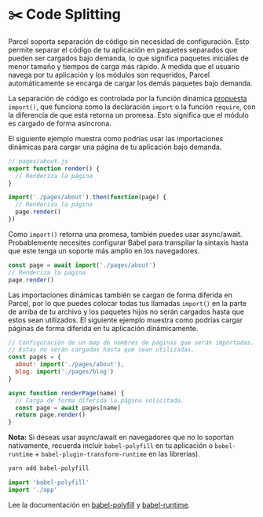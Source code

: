 # ✂️ Code Splitting

Parcel soporta separación de código sin necesidad de configuración. Esto permite separar el código de tu aplicación en paquetes separados que pueden ser cargados bajo demanda, lo que significa paquetes iniciales de menor tamaño y tiempos de carga más rápido. A medida que el usuario navega por tu aplicación y los módulos son requeridos, Parcel automáticamente se encarga de cargar los demás paquetes bajo demanda.

La separación de código es controlada por la función dinámica [propuesta](https://github.com/tc39/proposal-dynamic-import) `import()`, que funciona como la declaración `import` o la función `require`, con la diferencia de que esta retorna un promesa. Esto significa que el módulo es cargado de forma asíncrona.

El siguiente ejemplo muestra como podrías usar las importaciones dinámicas para cargar una página de tu aplicación bajo demanda.

```javascript
// pages/about.js
export function render() {
  // Renderiza la página
}
```

```javascript
import('./pages/about').then(function(page) {
  // Renderiza la página
  page.render()
})
```

Como `import()` retorna una promesa, también puedes usar async/await. Probablemente necesites configurar Babel para transpilar la sintaxis hasta que este tenga un soporte más amplio en los navegadores.

```javascript
const page = await import('./pages/about')
// Renderiza la página
page.render()
```

Las importaciones dinámicas también se cargan de forma diferida en Parcel, por lo que puedes colocar todas tus llamadas `import()` en la parte de arriba de tu archivo y los paquetes hijos no serán cargados hasta que estos sean utilizados. El siguiente ejemplo muestra como podrías cargar páginas de forma diferida en tu aplicación dinámicamente.

```javascript
// Configuración de un map de nombres de páginas que serán importadas.
// Estas no serán cargadas hasta que sean utilizadas.
const pages = {
  about: import('./pages/about'),
  blog: import('./pages/blog')
}

async function renderPage(name) {
  // Carga de forma diferida la página solicitada.
  const page = await pages[name]
  return page.render()
}
```

**Nota:** Si deseas usar async/await en navegadores que no lo soportan nativamente, recuerda incluir `babel-polyfill` en tu aplicación o `babel-runtime` + `babel-plugin-transform-runtime` en las librerias\).

```bash
yarn add babel-polyfill
```

```javascript
import 'babel-polyfill'
import './app'
```

Lee la documentación en [babel-polyfill](http://babeljs.io/docs/usage/polyfill) y [babel-runtime](http://babeljs.io/docs/plugins/transform-runtime).

